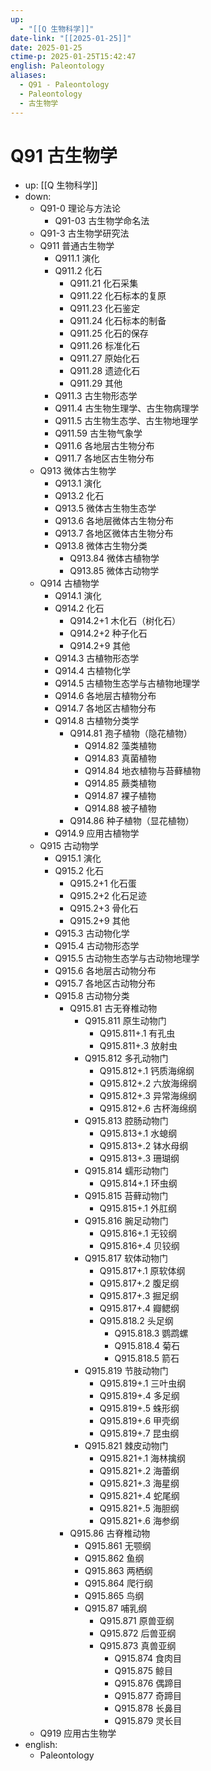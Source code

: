 ```yaml
---
up:
  - "[[Q 生物科学]]"
date-link: "[[2025-01-25]]"
date: 2025-01-25
ctime-p: 2025-01-25T15:42:47
english: Paleontology
aliases:
  - Q91 - Paleontology
  - Paleontology
  - 古生物学
---
```


# Q91 古生物学

- up: [[Q 生物科学]]
- down:
	- Q91-0 理论与方法论
		- Q91-03 古生物学命名法
	- Q91-3 古生物学研究法
	- Q911 普通古生物学
		- Q911.1 演化
		- Q911.2 化石
			- Q911.21 化石采集
			- Q911.22 化石标本的复原
			- Q911.23 化石鉴定
			- Q911.24 化石标本的制备
			- Q911.25 化石的保存
			- Q911.26 标准化石
			- Q911.27 原始化石
			- Q911.28 遗迹化石
			- Q911.29 其他
		- Q911.3 古生物形态学
		- Q911.4 古生物生理学、古生物病理学
		- Q911.5 古生物生态学、古生物地理学
		- Q911.59 古生物气象学
		- Q911.6 各地层古生物分布
		- Q911.7 各地区古生物分布
	- Q913 微体古生物学
		- Q913.1 演化
		- Q913.2 化石
		- Q913.5 微体古生物生态学
		- Q913.6 各地层微体古生物分布
		- Q913.7 各地区微体古生物分布
		- Q913.8 微体古生物分类
			- Q913.84 微体古植物学
			- Q913.85 微体古动物学
	- Q914 古植物学
		- Q914.1 演化
		- Q914.2 化石
			- Q914.2+1 木化石（树化石）
			- Q914.2+2 种子化石
			- Q914.2+9 其他
		- Q914.3 古植物形态学
		- Q914.4 古植物化学
		- Q914.5 古植物生态学与古植物地理学
		- Q914.6 各地层古植物分布
		- Q914.7 各地区古植物分布
		- Q914.8 古植物分类学
			- Q914.81 孢子植物（隐花植物）
				- Q914.82 藻类植物
				- Q914.83 真菌植物
				- Q914.84 地衣植物与苔藓植物
				- Q914.85 蕨类植物
				- Q914.87 裸子植物
				- Q914.88 被子植物
			- Q914.86 种子植物（显花植物）
		- Q914.9 应用古植物学
	- Q915 古动物学
		- Q915.1 演化
		- Q915.2 化石
			- Q915.2+1 化石蛋
			- Q915.2+2 化石足迹
			- Q915.2+3 骨化石
			- Q915.2+9 其他
		- Q915.3 古动物化学
		- Q915.4 古动物形态学
		- Q915.5 古动物生态学与古动物地理学
		- Q915.6 各地层古动物分布
		- Q915.7 各地区古动物分布
		- Q915.8 古动物分类
			- Q915.81 古无脊椎动物
				- Q915.811 原生动物门
					- Q915.811+.1 有孔虫
					- Q915.811+.3 放射虫
				- Q915.812 多孔动物门
					- Q915.812+.1 钙质海绵纲
					- Q915.812+.2 六放海绵纲
					- Q915.812+.3 异常海绵纲
					- Q915.812+.6 古杯海绵纲
				- Q915.813 腔肠动物门
					- Q915.813+.1 水螅纲
					- Q915.813+.2 钵水母纲
					- Q915.813+.3 珊瑚纲
				- Q915.814 蠕形动物门
					- Q915.814+.1 环虫纲
				- Q915.815 苔藓动物门
					- Q915.815+.1 外肛纲
				- Q915.816 腕足动物门
					- Q915.816+.1 无铰纲
					- Q915.816+.4 贝铰纲
				- Q915.817 软体动物门
					- Q915.817+.1 原软体纲
					- Q915.817+.2 腹足纲
					- Q915.817+.3 掘足纲
					- Q915.817+.4 瓣鳃纲
					- Q915.818.2 头足纲
						- Q915.818.3 鹦鹉螺
						- Q915.818.4 菊石
						- Q915.818.5 箭石
				- Q915.819 节肢动物门
					- Q915.819+.1 三叶虫纲
					- Q915.819+.4 多足纲
					- Q915.819+.5 蛛形纲
					- Q915.819+.6 甲壳纲
					- Q915.819+.7 昆虫纲
				- Q915.821 棘皮动物门
					- Q915.821+.1 海林擒纲
					- Q915.821+.2 海蕾纲
					- Q915.821+.3 海星纲
					- Q915.821+.4 蛇尾纲
					- Q915.821+.5 海胆纲
					- Q915.821+.6 海参纲
			- Q915.86 古脊椎动物
				- Q915.861 无颚纲
				- Q915.862 鱼纲
				- Q915.863 两栖纲
				- Q915.864 爬行纲
				- Q915.865 鸟纲
				- Q915.87 哺乳纲
					- Q915.871 原兽亚纲
					- Q915.872 后兽亚纲
					- Q915.873 真兽亚纲
						- Q915.874 食肉目
						- Q915.875 鲸目
						- Q915.876 偶蹄目
						- Q915.877 奇蹄目
						- Q915.878 长鼻目
						- Q915.879 灵长目
	- Q919 应用古生物学
- english:
	- Paleontology
